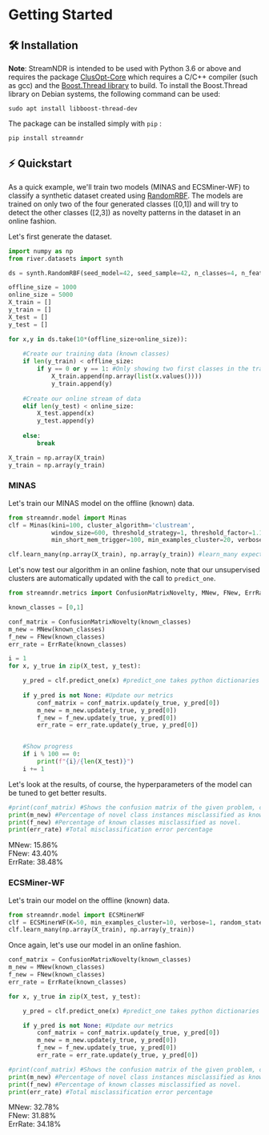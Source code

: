 # Getting Started

## 🛠 Installation
**Note**: StreamNDR is intended to be used with Python 3.6 or above and requires the package [ClusOpt-Core](https://pypi.org/project/clusopt-core/) which requires a C/C++ compiler (such as gcc) and the [Boost.Thread library](https://robots.uc3m.es/installation-guides/install-boost.html) to build. To install the Boost.Thread library on Debian systems, the following command can be used:

```console
sudo apt install libboost-thread-dev
```

The package can be installed simply with `pip` :
```console
pip install streamndr
```

## ⚡️ Quickstart

As a quick example, we'll train two models (MINAS and ECSMiner-WF) to classify a synthetic dataset created using [RandomRBF](https://riverml.xyz/dev/api/datasets/synth/RandomRBF/). The models are trained on only two of the four generated classes ([0,1]) and will try to detect the other classes ([2,3]) as novelty patterns in the dataset in an online fashion.

Let's first generate the dataset.
```python
import numpy as np
from river.datasets import synth

ds = synth.RandomRBF(seed_model=42, seed_sample=42, n_classes=4, n_features=5, n_centroids=10)

offline_size = 1000
online_size = 5000
X_train = []
y_train = []
X_test = []
y_test = []

for x,y in ds.take(10*(offline_size+online_size)):
    
    #Create our training data (known classes)
    if len(y_train) < offline_size:
        if y == 0 or y == 1: #Only showing two first classes in the training set
            X_train.append(np.array(list(x.values())))
            y_train.append(y)
    
    #Create our online stream of data
    elif len(y_test) < online_size:
        X_test.append(x)
        y_test.append(y)
        
    else:
        break

X_train = np.array(X_train)
y_train = np.array(y_train)
```


### MINAS
Let's train our MINAS model on the offline (known) data.
```python
from streamndr.model import Minas
clf = Minas(kini=100, cluster_algorithm='clustream', 
            window_size=600, threshold_strategy=1, threshold_factor=1.1, 
            min_short_mem_trigger=100, min_examples_cluster=20, verbose=1, random_state=42)

clf.learn_many(np.array(X_train), np.array(y_train)) #learn_many expects numpy arrays or pandas dataframes
```

Let's now test our algorithm in an online fashion, note that our unsupervised clusters are automatically updated with the call to ```predict_one```.

```python
from streamndr.metrics import ConfusionMatrixNovelty, MNew, FNew, ErrRate

known_classes = [0,1]

conf_matrix = ConfusionMatrixNovelty(known_classes)
m_new = MNew(known_classes)
f_new = FNew(known_classes)
err_rate = ErrRate(known_classes)

i = 1
for x, y_true in zip(X_test, y_test):

    y_pred = clf.predict_one(x) #predict_one takes python dictionaries as per River API
    
    if y_pred is not None: #Update our metrics
        conf_matrix = conf_matrix.update(y_true, y_pred[0])
        m_new = m_new.update(y_true, y_pred[0])
        f_new = f_new.update(y_true, y_pred[0])
        err_rate = err_rate.update(y_true, y_pred[0])


    #Show progress
    if i % 100 == 0:
        print(f"{i}/{len(X_test)}")
    i += 1
```

Let's look at the results, of course, the hyperparameters of the model can be tuned to get better results.

```python
#print(conf_matrix) #Shows the confusion matrix of the given problem, can be very wide due to one class being detected as multiple Novelty Patterns
print(m_new) #Percentage of novel class instances misclassified as known.
print(f_new) #Percentage of known classes misclassified as novel.
print(err_rate) #Total misclassification error percentage
```
MNew: 15.86% <br/>
FNew: 43.40% <br/>
ErrRate: 38.48% <br/>


### ECSMiner-WF
Let's train our model on the offline (known) data.

```python
from streamndr.model import ECSMinerWF
clf = ECSMinerWF(K=50, min_examples_cluster=10, verbose=1, random_state=42, ensemble_size=7, init_algorithm="kmeans")
clf.learn_many(np.array(X_train), np.array(y_train))
```
Once again, let's use our model in an online fashion.
```python
conf_matrix = ConfusionMatrixNovelty(known_classes)
m_new = MNew(known_classes)
f_new = FNew(known_classes)
err_rate = ErrRate(known_classes)

for x, y_true in zip(X_test, y_test):

    y_pred = clf.predict_one(x) #predict_one takes python dictionaries as per River API

    if y_pred is not None: #Update our metrics
        conf_matrix = conf_matrix.update(y_true, y_pred[0])
        m_new = m_new.update(y_true, y_pred[0])
        f_new = f_new.update(y_true, y_pred[0])
        err_rate = err_rate.update(y_true, y_pred[0])
```

```python
#print(conf_matrix) #Shows the confusion matrix of the given problem, can be very wide due to one class being detected as multiple Novelty Patterns
print(m_new) #Percentage of novel class instances misclassified as known.
print(f_new) #Percentage of known classes misclassified as novel.
print(err_rate) #Total misclassification error percentage
```

MNew: 32.78% <br/>
FNew: 31.88% <br/>
ErrRate: 34.18% <br/>